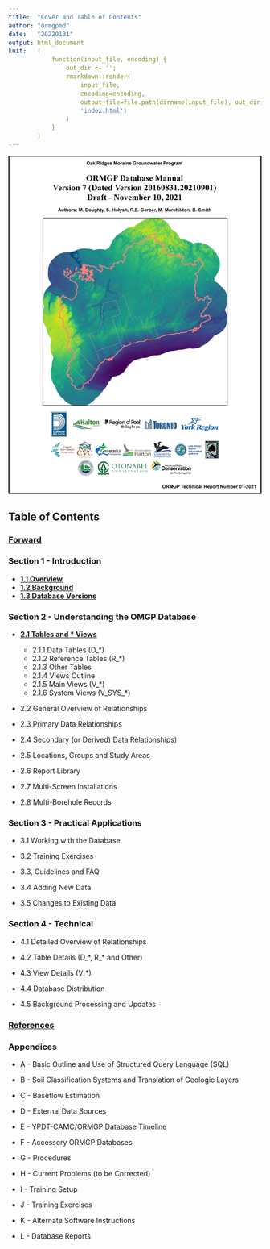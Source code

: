 ```yaml
---
title:  "Cover and Table of Contents"
author: "ormgpmd"
date:   "20220131"
output: html_document
knit:   (
            function(input_file, encoding) {
                out_dir <- '';
                rmarkdown::render(
                    input_file,
                    encoding=encoding,
                    output_file=file.path(dirname(input_file), out_dir,
                    'index.html')
                )
            }
        )
---
```


![Cover Page](./Cover/cover.jpg)

## Table of Contents

### [Forward](https://owrc.github.io/database-manual/index.html/Forward/forward.html)

### Section 1 - Introduction

* **[1.1 Overview](https://owrc.github.io/database-manual/01_Introduction/01_01-02_Overview_and_Background.html)**
* **[1.2 Background](https://owrc.github.io/database-manual/01_Introduction/01_01-02_Overview_and_Background.html)**
* **[1.3 Database Versions](https://owrc.github.io/database-manual/01_Introduction/01_03_Database_Versions.html)**

### Section 2 - Understanding the OMGP Database

* **[2.1 Tables and * Views](https://owrc.github.io/database-manual/02_Understanding_ORMGP_Database/02_01_Tables_and_Views/02_01_Tables_and_Views.html)**

    + 2.1.1 Data Tables (D_\*)
    + 2.1.2 Reference Tables (R_\*)
    + 2.1.3 Other Tables
    + 2.1.4 Views Outline
    + 2.1.5 Main Views (V_\*)
    + 2.1.6 System Views (V_SYS_\*)

* 2.2 General Overview of Relationships

* 2.3 Primary Data Relationships

* 2.4 Secondary (or Derived) Data Relationships)

* 2.5 Locations, Groups and Study Areas

* 2.6 Report Library

* 2.7 Multi-Screen Installations

* 2.8 Multi-Borehole Records

### Section 3 - Practical Applications

* 3.1 Working with the Database

* 3.2 Training Exercises

* 3.3, Guidelines and FAQ

* 3.4 Adding New Data

* 3.5 Changes to Existing Data

### Section 4 - Technical

* 4.1 Detailed Overview of Relationships

* 4.2 Table Details (D_\*, R_\* and Other)

* 4.3 View Details (V_\*)

* 4.4 Database Distribution

* 4.5 Background Processing and Updates

### [References](./References/References.html)

### Appendices

* A - Basic Outline and Use of Structured Query Language (SQL)

* B - Soil Classification Systems and Translation of Geologic Layers

* C - Baseflow Estimation

* D - External Data Sources

* E - YPDT-CAMC/ORMGP Database Timeline

* F - Accessory ORMGP Databases

* G - Procedures

* H - Current Problems (to be Corrected)

* I - Training Setup

* J - Training Exercises

* K - Alternate Software Instructions

* L - Database Reports


